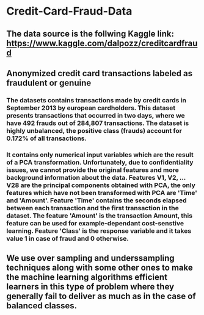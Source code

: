 # Credit-Card-Fraud-Data

## The data source is the follwing Kaggle link: https://www.kaggle.com/dalpozz/creditcardfraud

## Anonymized credit card transactions labeled as fraudulent or genuine

### The datasets contains transactions made by credit cards in September 2013 by european cardholders. This dataset presents transactions that occurred in two days, where we have 492 frauds out of 284,807 transactions. The dataset is highly unbalanced, the positive class (frauds) account for 0.172% of all transactions.

### It contains only numerical input variables which are the result of a PCA transformation. Unfortunately, due to confidentiality issues, we cannot provide the original features and more background information about the data. Features V1, V2, ... V28 are the principal components obtained with PCA, the only features which have not been transformed with PCA are 'Time' and 'Amount'. Feature 'Time' contains the seconds elapsed between each transaction and the first transaction in the dataset. The feature 'Amount' is the transaction Amount, this feature can be used for example-dependant cost-senstive learning. Feature 'Class' is the response variable and it takes value 1 in case of fraud and 0 otherwise.

## We use over sampling and underssampling techniques along with some other ones to make the machine learning algorithms efficient learners in this type of problem where they generally fail to deliver as much as in the case of balanced classes.
